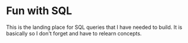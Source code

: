 # Fun with SQL

This is the landing place for SQL queries that I have needed to build. It is basically so I don't forget and have to relearn concepts.
